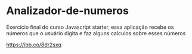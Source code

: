# Analizador-de-numeros
Exercício final do curso Javascript starter, essa aplicação recebe os números que o usuário digita e faz alguns calculos sobre esses números 

https://ibb.co/8dr2sxq


